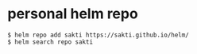 # personal helm repo

```
$ helm repo add sakti https://sakti.github.io/helm/
$ helm search repo sakti
```